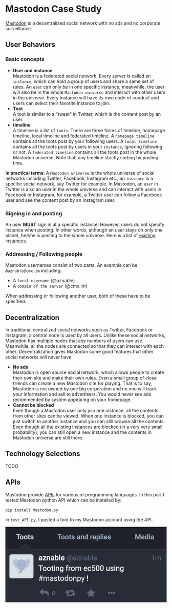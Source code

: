 # Mastodon Case Study
[Mastodon](https://github.com/tootsuite/mastodon) is a decentralized social network with no ads and no corporate surveillance. 

## User Behaviors
### Basic concepts   
* **User and instance**   
Mastodon is a federated social network. Every server is called an ```instance```, which can hold a group of users and share a same set of rules. An ```user``` can only be in one specific instance, meanwhile, the user will also be in the whole ```Mastodon universe``` and interact with other users in the universe. Every instance will have its own code of conduct and users can select their favorite instance to join.   
* **Toot**   
A toot is similar to a "tweet" in Twitter, which is the content post by an user.
* **timeline**  
A timeline is a list of ```toots```. There are three forms of timeline, homepage timeline, local timeline and federated timeline. A ```homepage timeline``` contains all the toots post by your following users. A ```local timeline``` contains all the toots post by users in your ```instance```, ignoring following or not. A ```federated timeline``` contains all the toots post in the whole Mastodon universe. Note that, any timeline strictly sorting by posting time.
   
**In practical terms**: A ```Mastodon universe``` is the whole universe of social networks including Twitter, Facebook, Instagram etc., an ```instance``` is a specific social network, say Twitter for example. In Mastodon, an ```user``` in Twitter is also an user in the whole universe and can interact with users in Facebook or Instagram,  for example, a Twitter user can follow a Facebook user and see the content post by an Instagram user.
### Signing in and posting   
An user **MUST** sign in at a specific instance. However, users do not specify instance when posting. In other words, although an user stays on only one planet, he/she is posting to the whole universe. Here is a list of [existing instances](https://joinmastodon.org/).   
### Addressing / Following people   
Mastodon usernames consist of two parts. An example can be ```@aznable@cmx.im``` including:
* A ```local username``` (@aznable)   
* A ```domain of the server``` (@cmx.im)  
   
When addressing or following another user, both of these have to be specified.   
   
   
## Decentralization
In traditional centralized social networks such as Twitter, Facebook or Instagram, a central node is used by all users. Unlike these social networks, Mastodon has multiple nodes that any numbers of users can use. Meanwhile, all the nodes are connected so that they can interact with each other. Decentralization gives Mastodon some good features that other social networks will never have:
* **No ads**   
Mastodon is open source social network, which allows people to create their own site and make their own rules. Even a small group of close friends can create a new Mastodon site for playing. That is to say, Mastodon is not owned by one big corporation and no one will track your information and sell to advertisers. You would never see ads recommended by system appearing on your homepage.   
* **Cannot be blocked**   
Even though a Mastodon user only join one instance, all the contents from other sites can be viewed. When one instance is blocked, you can just switch to another instance and you can still browse all the contents. Even though all the existing instances are blocked (in a very very small probability), you can still open a new instance and the contents in Mastodon universe are still there.   

## Technology Selections
TODO   

## APIs
Mastodon provide [APIs](https://docs.joinmastodon.org/api/libraries/) for various of programming languages. In this part I tested Mastodon python API which can be installed by:   
```
pip install Mastodon.py
```
In ```test_API.py```, I posted a toot to my Mastodon account using the API.
   
![](https://github.com/ec500-software-engineering/case-study-ZeyuKeithFu/blob/master/assets/first_toot.png)
